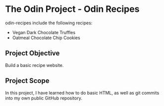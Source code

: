 # The Odin Project - Odin Recipes 
odin-recipes include the following recipes:
- Vegan Dark Chocolate Truffles
- Oatmeal Chocolate Chip Cookies

## Project Objective
Build a basic recipe website.

## Project Scope
In this project, I have learned how to do basic HTML, as well as git commits into my own public GitHub repository.